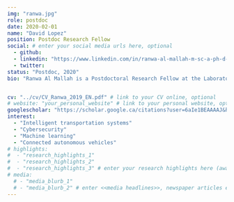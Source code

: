```yaml
---
img: "ranwa.jpg"
role: postdoc
date: 2020-02-01
name: "David Lopez"
position: Postdoc Research Fellow
social: # enter your social media urls here, optional
  - github:
  - linkedin: "https://www.linkedin.com/in/ranwa-al-mallah-m-sc-a-ph-d-42112791/"
  - twitter:
status: "Postdoc, 2020"
bio: "Ranwa Al Mallah is a Postdoctoral Research Fellow at the Laboratory of Innovations in Transportation at Ryerson University working under the supervision of Dr. Bilal Farooq. Ranwa completed her Bachelor and Master's degree at Polytechnique Montreal in 2008 and she specialized in telecommunications and networking. She earned her Ph.D. in Computer Science from the department of Computer and Software Engineering in 2018. Her research on vehicular networks and traffic safety and efficiency applications led to her thesis: "Traffic congestion analysis via connected vehicles", where she applied artificial intelligence techniques to solve different problems in this field of application. She has over eight years of industry experience in IT and telecommunications project management. Her current research goal is to develop multidisciplinary, secure and highly intelligent solutions for the planning, design and operation of intelligent transportation systems."


cv: "../cv/CV_Ranwa_2019_EN.pdf" # link to your CV online, optional
# website: "your_personal_website" # link to your personal website, optional
googlescholar: "https://scholar.google.ca/citations?user=6aIe1BEAAAAJ&hl=fr&oi=ao" # link to your google scholar profile, optional
interest:
  - "Intelligent transportation systems"
  - "Cybersecurity"
  - "Machine learning" 
  - "Connected autonomous vehicles"
# highlights:
#  - "research_highlights_1"
#  - "research_highlights_2"
#  - "research_highlights_3" # enter your research highlights here (awards, achievements, etc.), optional
# media:
  # - "media_blurb_1"
  # - "media_blurb_2" # enter <<media headlines>>, newspaper articles etc...
---
```

